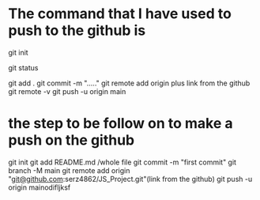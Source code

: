 # The command that I have used to push to the github is
  
 <p>git init</p>
 <p>git status</p>
 git add .
 git commit -m "....."
 git remote add origin  plus link from the github
 git remote -v
 git push -u origin main




# the step to be follow on to make a push on the github
git init
git add README.md /whole file 
git commit -m "first commit"
git branch -M main
git remote add origin "git@github.com:serz4862/JS_Project.git"(link from the github)
git push -u origin mainodifljksf